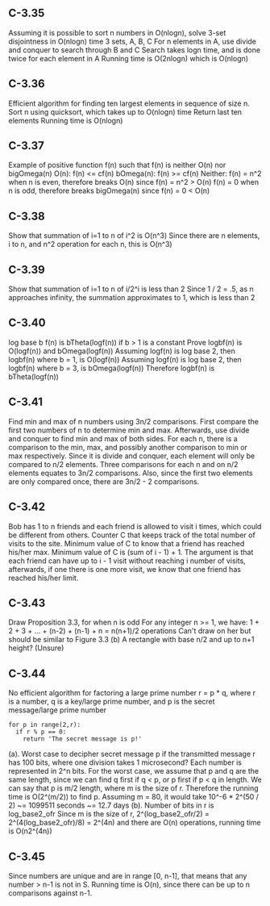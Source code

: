 ## C-3.35
Assuming it is possible to sort n numbers in O(nlogn), solve 3-set disjointness in O(nlogn) time
3 sets, A, B, C
For n elements in A, use divide and conquer to search through B and C
Search takes logn time, and is done twice for each element in A
Running time is O(2nlogn) which is O(nlogn)

## C-3.36
Efficient algorithm for finding ten largest elements in sequence of size n.
Sort n using quicksort, which takes up to O(nlogn) time
Return last ten elements
Running time is O(nlogn)

## C-3.37
Example of positive function f(n) such that f(n) is neither O(n) nor bigOmega(n)
O(n): f(n) <= cf(n)
bOmega(n): f(n) >= cf(n)
Neither: f(n) = n^2 when n is even, therefore breaks O(n) since f(n) = n^2 > O(n)
         f(n) = 0 when n is odd, therefore breaks bigOmega(n) since f(n) = 0 < O(n)

## C-3.38
Show that summation of i=1 to n of i^2 is O(n^3)
Since there are n elements, i to n, and n^2 operation for each n, this is O(n^3)

## C-3.39
Show that summation of i=1 to n of i/2^i is less than 2
Since 1 / 2 = .5, as n approaches infinity, the summation approximates to 1, which is less than 2

## C-3.40
log base b f(n) is bTheta(logf(n)) if b > 1 is a constant
Prove logbf(n) is O(logf(n)) and bOmega(logf(n))
Assuming logf(n) is log base 2, then logbf(n) where b = 1, is O(logf(n))
Assuming logf(n) is log base 2, then logbf(n) where b = 3, is bOmega(logf(n))
Therefore logbf(n) is bTheta(logf(n))

## C-3.41
Find min and max of n numbers using 3n/2 comparisons.
First compare the first two numbers of n to determine min and max.
Afterwards, use divide and conquer to find min and max of both sides.
For each n, there is a comparison to the min, max, and possibly another comparison to min or max respectively.
Since it is divide and conquer, each element will only be compared to n/2 elements.
Three comparisons for each n and on n/2 elements equates to 3n/2 comparisons.
Also, since the first two elements are only compared once, there are 3n/2 - 2 comparisons.

## C-3.42
Bob has 1 to n friends and each friend is allowed to visit i times, which could be different from others.
Counter C that keeps track of the total number of visits to the site. Minimum value of C to know that
a friend has reached his/her max.
Minimum value of C is (sum of i - 1) + 1.
The argument is that each friend can have up to i - 1 visit without reaching i number of visits, afterwards, if
one there is one more visit, we know that one friend has reached his/her limit.

## C-3.43
Draw Proposition 3.3, for when n is odd
For any integer n >= 1, we have:
1 + 2 + 3 + ... + (n-2) + (n-1) + n = n(n+1)/2 operations
Can't draw on her but should be similar to Figure 3.3 (b)
A rectangle with base n/2 and up to n+1 height? (Unsure)

## C-3.44
No efficient algorithm for factoring a large prime number
r = p * q, where r is a number, q is a key/large prime number, and p is the secret message/large prime number
```
for p in range(2,r):
  if r % p == 0:
    return 'The secret message is p!'
```
(a). Worst case to decipher secret message p if the transmitted message r has 100 bits,
where one division takes 1 microsecond?
Each number is represented in 2^n bits. For the worst case, we assume that p and q are the same length, since we can
find q first if q < p, or p first if p < q in length. We can say that p is m/2 length, where m is the size of r.
Therefore the running time is O(2^(m/2)) to find p.
Assuming m = 80, it would take 10^-6 * 2^(50 / 2) ~= 1099511 seconds ~= 12.7 days
(b). Number of bits in r is log_base2_ofr
Since m is the size of r, 2^(log_base2_ofr/2) = 2^(4(log_base2_ofr)/8) = 2^(4n)
and there are O(n) operations, running time is O(n2^(4n))

## C-3.45
Since numbers are unique and are in range [0, n-1], that means that any number > n-1 is not in S.
Running time is O(n), since there can be up to n comparisons against n-1.
